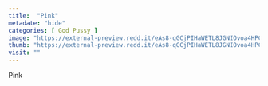 ```yaml
---
title:  "Pink"
metadate: "hide"
categories: [ God Pussy ]
image: "https://external-preview.redd.it/eAs8-qGCjPIHaWETL8JGNIOvoa4HPCnxh9X4sMl74fE.jpg?auto=webp&s=6e6b3040aee0f746807ecabd9bc07c292572539a"
thumb: "https://external-preview.redd.it/eAs8-qGCjPIHaWETL8JGNIOvoa4HPCnxh9X4sMl74fE.jpg?width=1080&crop=smart&auto=webp&s=e5e27abbf79c1084d0c1f07a292a16e72e7080b5"
visit: ""
---
```

Pink
